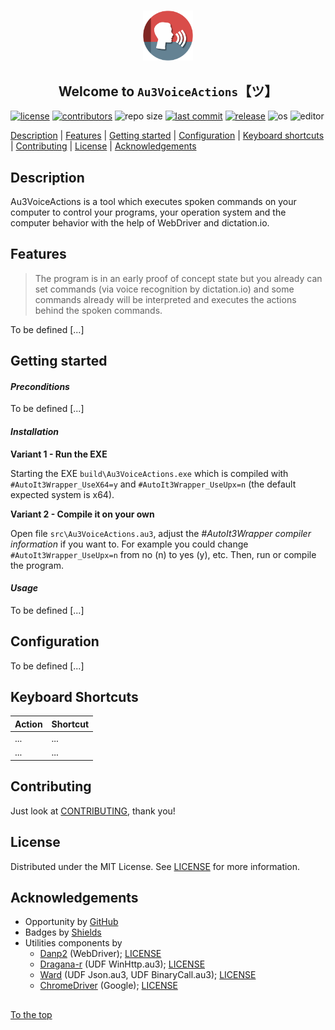 #####

<p align="center">
    <img src="images/icon.png" width="80" />
    <h2 align="center">Welcome to <code>Au3VoiceActions</code>【ツ】</h2>
</p>

[![license](https://img.shields.io/badge/license-MIT-ff69b4.svg?style=flat-square&logo=spdx)](https://github.com/Sven-Seyfert/Au3VidOverlay/blob/master/LICENSE.md)
[![contributors](https://img.shields.io/github/contributors/Sven-Seyfert/Au3VidOverlay.svg?style=flat-square&logo=github)](https://github.com/Sven-Seyfert/Au3VidOverlay/graphs/contributors)
![repo size](https://img.shields.io/github/repo-size/Sven-Seyfert/Au3VidOverlay.svg?style=flat-square&logo=github)
[![last commit](https://img.shields.io/github/last-commit/Sven-Seyfert/Au3VidOverlay.svg?style=flat-square&logo=github)](https://github.com/Sven-Seyfert/Au3VidOverlay/commits/master)
[![release](https://img.shields.io/github/release/Sven-Seyfert/Au3VidOverlay.svg?style=flat-square&logo=github)](https://github.com/Sven-Seyfert/Au3VidOverlay/releases/latest)
![os](https://img.shields.io/badge/os-windows-yellow.svg?style=flat-square&logo=windows)
![editor](https://img.shields.io/badge/editor-VSCode-blueviolet.svg?style=flat-square&logo=visual-studio-code)

[Description](#description) | [Features](#features) | [Getting started](#getting-started) | [Configuration](#configuration) | [Keyboard shortcuts](#keyboard-shortcuts) | [Contributing](#contributing) | [License](#license) | [Acknowledgements](#acknowledgements)

## Description

Au3VoiceActions is a tool which executes spoken commands on your computer to control your programs, your operation system and the computer behavior with the help of WebDriver and dictation.io.

## Features

> The program is in an early proof of concept state but you already can set commands (via voice recognition by dictation.io) and some commands already will be interpreted and executes the actions behind the spoken commands.

To be defined [...]

## Getting started

#### *Preconditions*

To be defined [...]

#### *Installation*

**Variant 1 - Run the EXE**

Starting the EXE `build\Au3VoiceActions.exe` which is compiled with `#AutoIt3Wrapper_UseX64=y` and `#AutoIt3Wrapper_UseUpx=n` (the default expected system is x64).

**Variant 2 - Compile it on your own**

Open file `src\Au3VoiceActions.au3`, adjust the *#AutoIt3Wrapper compiler information* if you want to. For example you could change `#AutoIt3Wrapper_UseUpx=n` from no (n) to yes (y), etc.
Then, run or compile the program.

#### *Usage*

To be defined [...]

## Configuration

To be defined [...]

## Keyboard Shortcuts

| Action | Shortcut |
| :---   | :---     |
| ...    | ...      |
| ...    | ...      |

## Contributing

Just look at [CONTRIBUTING](https://github.com/Sven-Seyfert/Au3VoiceActions/blob/main/docs/CONTRIBUTING.md), thank you!

## License

Distributed under the MIT License. See [LICENSE](https://github.com/Sven-Seyfert/Au3VoiceActions/blob/main/LICENSE.md) for more information.

## Acknowledgements

- Opportunity by [GitHub](https://github.com)
- Badges by [Shields](https://shields.io)
- Utilities components by
  - [Danp2](https://github.com/Danp2/WebDriver) (WebDriver); [LICENSE](https://github.com/Danp2/WebDriver/blob/master/LICENSE)
  - [Dragana-r](https://github.com/dragana-r/autoit-winhttp) (UDF WinHttp.au3); [LICENSE]()
  - [Ward](https://www.autoitscript.com/forum/topic/148114-a-non-strict-json-udf-jsmn) (UDF Json.au3, UDF BinaryCall.au3); [LICENSE]()
  - [ChromeDriver](https://sites.google.com/a/chromium.org/chromedriver/downloads) (Google); [LICENSE](https://www.nuget.org/packages/Selenium.WebDriver.ChromeDriver)

##

[To the top](#)
